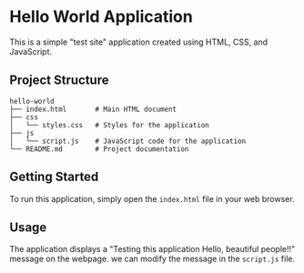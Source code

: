 # Hello World Application

This is a simple "test site" application created using HTML, CSS, and JavaScript. 

## Project Structure

```
hello-world
├── index.html       # Main HTML document
├── css
│   └── styles.css   # Styles for the application
├── js
│   └── script.js    # JavaScript code for the application
└── README.md        # Project documentation
```

## Getting Started

To run this application, simply open the `index.html` file in your web browser.

## Usage

The application displays a "Testing this application
Hello, beautiful people!!" message on the webpage. we can modify the message in the `script.js` file.

